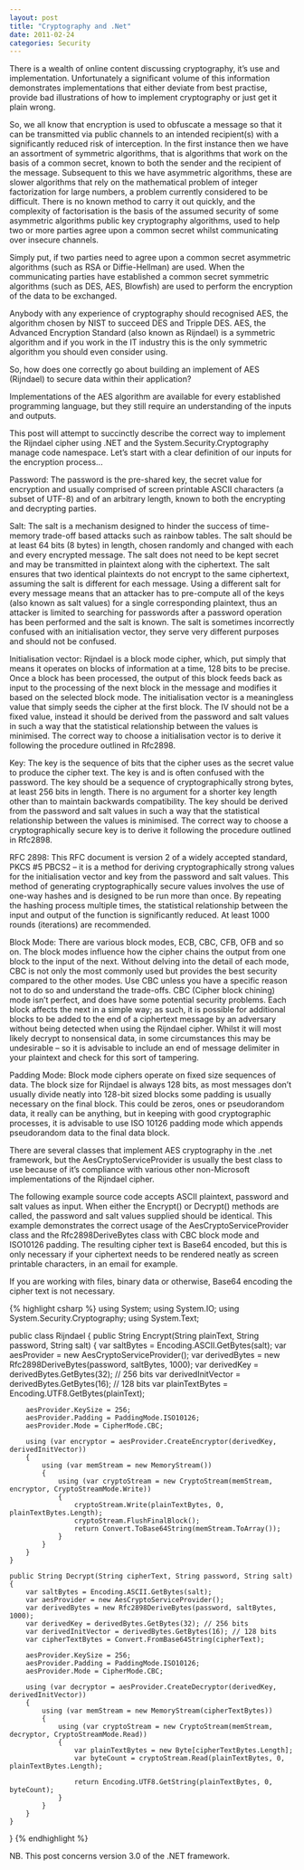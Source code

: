 ```yaml
---
layout: post
title: "Cryptography and .Net"
date: 2011-02-24
categories: Security
---
```


There is a wealth of online content discussing cryptography, it’s use and implementation. Unfortunately a significant volume of this information demonstrates implementations that either deviate from best practise, provide bad illustrations of how to implement cryptography or just get it plain wrong.

So, we all know that encryption is used to obfuscate a message so that it can be transmitted via public channels to an intended recipient(s) with a significantly reduced risk of interception. In the first instance then we have an assortment of symmetric algorithms, that is algorithms that work on the basis of a common secret, known to both the sender and the recipient of the message. Subsequent to this we have asymmetric algorithms, these are slower algorithms that rely on the mathematical problem of integer factorization for large numbers, a problem currently considered to be difficult. There is no known method to carry it out quickly, and the complexity of factorisation is the basis of the assumed security of some asymmetric algorithms public key cryptography algorithms, used to help two or more parties agree upon a common secret whilst communicating over insecure channels.

Simply put, if two parties need to agree upon a common secret asymmetric algorithms (such as RSA or Diffie-Hellman) are used. When the communicating parties have established a common secret symmetric algorithms (such as DES, AES, Blowfish) are used to perform the encryption of the data to be exchanged.

Anybody with any experience of cryptography should recognised AES, the algorithm chosen by NIST to succeed DES and Tripple DES. AES, the Advanced Encryption Standard (also known as Rijndael) is a symmetric algorithm and if you work in the IT industry this is the only symmetric algorithm you should even consider using.

So, how does one correctly go about building an implement of AES (Rijndael) to secure data within their application?

Implementations of the AES algorithm are available for every established programming language, but they still require an understanding of the inputs and outputs.

This post will attempt to succinctly describe the correct way to implement the Rijndael cipher using .NET and the System.Security.Cryptography manage code namespace. Let’s start with a clear definition of our inputs for the encryption process...

Password: The password is the pre-shared key, the secret value for encryption and usually comprised of screen printable ASCII characters (a subset of UTF-8) and of an arbitrary length, known to both the encrypting and decrypting parties.

Salt: The salt is a mechanism designed to hinder the success of time-memory trade-off based attacks such as rainbow tables. The salt should be at least 64 bits (8 bytes) in length, chosen randomly and changed with each and every encrypted message. The salt does not need to be kept secret and may be transmitted in plaintext along with the ciphertext. The salt ensures that two identical plaintexts do not encrypt to the same ciphertext, assuming the salt is different for each message. Using a different salt for every message means that an attacker has to pre-compute all of the keys (also known as salt values) for a single corresponding plaintext, thus an attacker is limited to searching for passwords after a password operation has been performed and the salt is known. The salt is sometimes incorrectly confused with an initialisation vector, they serve very different purposes and should not be confused.

Initialisation vector: Rijndael is a block mode cipher, which, put simply that means it operates on blocks of information at a time, 128 bits to be precise. Once a block has been processed, the output of this block feeds back as input to the processing of the next block in the message and modifies it based on the selected block mode. The initialisation vector is a meaningless value that simply seeds the cipher at the first block. The IV should not be a fixed value, instead it should be derived from the password and salt values in such a way that the statistical relationship between the values is minimised. The correct way to choose a initialisation vector is to derive it following the procedure outlined in Rfc2898.

Key: The key is the sequence of bits that the cipher uses as the secret value to produce the cipher text. The key is and is often confused with the password. The key should be a sequence of cryptographically strong bytes, at least 256 bits in length. There is no argument for a shorter key length other than to maintain backwards compatibility. The key should be derived from the password and salt values in such a way that the statistical relationship between the values is minimised. The correct way to choose a cryptographically secure key is to derive it following the procedure outlined in Rfc2898.

RFC 2898: This RFC document is version 2 of a widely accepted standard, PKCS #5 PBCS2 – it is a method for deriving cryptographically strong values for the initialisation vector and key from the password and salt values. This method of generating cryptographically secure values involves the use of one-way hashes and is designed to be run more than once. By repeating the hashing process multiple times, the statistical relationship between the input and output of the function is significantly reduced. At least 1000 rounds (iterations) are recommended.

Block Mode: There are various block modes, ECB, CBC, CFB, OFB and so on. The block modes influence how the cipher chains the output from one block to the input of the next. Without delving into the detail of each mode, CBC is not only the most commonly used but provides the best security compared to the other modes. Use CBC unless you have a specific reason not to do so and understand the trade-offs. CBC (Cipher block chining) mode isn’t perfect, and does have some potential security problems. Each block affects the next in a simple way; as such, it is possible for additional blocks to be added to the end of a ciphertext message by an adversary without being detected when using the Rijndael cipher. Whilst it will most likely decrypt to nonsensical data, in some circumstances this may be undesirable – so it is advisable to include an end of message delimiter in your plaintext and check for this sort of tampering.

Padding Mode: Block mode ciphers operate on fixed size sequences of data. The block size for Rijndael is always 128 bits, as most messages don’t usually divide neatly into 128-bit sized blocks some padding is usually necessary on the final block. This could be zeros, ones or pseudorandom data, it really can be anything, but in keeping with good cryptographic processes, it is advisable to use ISO 10126 padding mode which appends pseudorandom data to the final data block.

There are several classes that implement AES cryptography in the .net framework, but the AesCryptoServiceProvider is usually the best class to use because of it’s compliance with various other non-Microsoft implementations of the Rijndael cipher.

The following example source code accepts ASCII plaintext, password and salt values as input. When either the Encrypt() or Decrypt() methods are called, the password and salt values supplied should be identical. This example demonstrates the correct usage of the AesCryptoServiceProvider class and the Rfc2898DeriveBytes class with CBC block mode and ISO10126 padding. The resulting cipher text is Base64 encoded, but this is only necessary if your ciphertext needs to be rendered neatly as screen printable characters, in an email for example.

If you are working with files, binary data or otherwise, Base64 encoding the cipher text is not necessary.

{% highlight csharp %}
using System;
using System.IO;
using System.Security.Cryptography;
using System.Text;

public class Rijndael
{
    public String Encrypt(String plainText, String password, String salt)
    {
        var saltBytes = Encoding.ASCII.GetBytes(salt);
        var aesProvider = new AesCryptoServiceProvider();
        var derivedBytes = new Rfc2898DeriveBytes(password, saltBytes, 1000);
        var derivedKey = derivedBytes.GetBytes(32); // 256 bits
        var derivedInitVector = derivedBytes.GetBytes(16); // 128 bits
        var plainTextBytes = Encoding.UTF8.GetBytes(plainText);

        aesProvider.KeySize = 256;
        aesProvider.Padding = PaddingMode.ISO10126;
        aesProvider.Mode = CipherMode.CBC;

        using (var encryptor = aesProvider.CreateEncryptor(derivedKey, derivedInitVector))
        {
            using (var memStream = new MemoryStream())
            {
                using (var cryptoStream = new CryptoStream(memStream, encryptor, CryptoStreamMode.Write))
                {
                    cryptoStream.Write(plainTextBytes, 0, plainTextBytes.Length);
                    cryptoStream.FlushFinalBlock();
                    return Convert.ToBase64String(memStream.ToArray());
                }
            }
        }
    }

    public String Decrypt(String cipherText, String password, String salt)
    {
        var saltBytes = Encoding.ASCII.GetBytes(salt);
        var aesProvider = new AesCryptoServiceProvider();
        var derivedBytes = new Rfc2898DeriveBytes(password, saltBytes, 1000);
        var derivedKey = derivedBytes.GetBytes(32); // 256 bits
        var derivedInitVector = derivedBytes.GetBytes(16); // 128 bits
        var cipherTextBytes = Convert.FromBase64String(cipherText);

        aesProvider.KeySize = 256;
        aesProvider.Padding = PaddingMode.ISO10126;
        aesProvider.Mode = CipherMode.CBC;

        using (var decryptor = aesProvider.CreateDecryptor(derivedKey, derivedInitVector))
        {
            using (var memStream = new MemoryStream(cipherTextBytes))
            {
                using (var cryptoStream = new CryptoStream(memStream, decryptor, CryptoStreamMode.Read))
                {
                    var plainTextBytes = new Byte[cipherTextBytes.Length];
                    var byteCount = cryptoStream.Read(plainTextBytes, 0, plainTextBytes.Length);

                    return Encoding.UTF8.GetString(plainTextBytes, 0, byteCount);
                }
            }
        }
    }
}
{% endhighlight %}

NB. This post concerns version 3.0 of the .NET framework.








